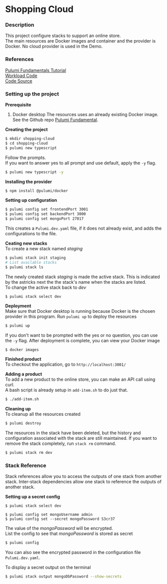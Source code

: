 # Shopping Cloud


### Description
This project configure stacks to support an online store.  
The main resources are Docker images and container and the provider is Docker. No cloud provider is used in the Demo.

### References
[Pulumi Fundamentals Tutorial](https://www.pulumi.com/learn/pulumi-fundamentals/create-a-pulumi-project/)  
[Workload Code](https://github.com/pulumi/tutorial-pulumi-fundamentals)  
[Code Source](https://github.com/shubhambattoo/shopping-cart)  


### Setting up the project
__Prerequisite__  
1. Docker desktop
The resources uses an already existing Docker image.  See the Github repo [Pulumi Fundamental](https://github.com/pulumi/tutorial-pulumi-fundamentals).

__Creating the project__  
```bash
$ mkdir shopping-cloud
$ cd shopping-cloud
$ pulumi new typescript
```  
Follow the prompts.   
If you want to answer yes to all prompt and use default, apply the `-y` flag.  
```bash
$ pulumi new typescript -y
```

__Installing the provider__  
```bash
$ npm install @pulumi/docker
```

__Setting up configuration__  
```bash
$ pulumi config set frontendPort 3001
$ pulumi config set backendPort 3000
$ pulumi config set mongoPort 27017
```
This creates a `Pulumi.dev.yaml` file, if it does not already exist, and adds the configurations to the file.

__Ceating new stacks__  
To create a new stack named _staging_
```bash
$ pulumi stack init staging
# List available stacks
$ pulumi stack ls
```
The newly created stack _staging_ is made the active stack. This is indicated by the astricks next the the stack's name when the stacks are listed.  
To change the active stack back to _dev_  
```
$ pulumi stack select dev
```  

__Deployment__  
Make sure that Docker desktop is running because Docker is the chosen provider in this program.
Run `pulumi up` to deploy the resources
```bash
$ pulumi up
```
If you don't want to be prompted with the yes or no question, you can use the `-y` flag.
After deployment is complete, you can view your Docker image
```bash
$ docker images
```

__Finished product__  
To checkout the application, go to `http://localhost:3001/`

__Adding a product__  
To add a new product to the online store, you can make an API call using curl.  
A bash script is already setup in `add-item.sh` to do just that.
```bash
$ ./add-item.sh
```
__Cleaning up__  
To cleanup all the resources created
```bash
$ pulumi destroy
```  
The resources in the stack have been deleted, but the history and configuration associated with the stack are still maintained.
If you want to remove the stack completely, run `stack rm` command.
```bash
$ pulumi stack rm dev
```

### Stack Reference
Stack references allow you to access the outputs of one stack from another stack. Inter-stack dependencies allow one stack to reference the outputs of another stack.  

__Setting up a secret config__  
```
$ pulumi stack select dev

$ pulumi config set mongoUsername admin
$ pulumi config set --secret mongoPassword S3cr37
```
The value of the  _mongoPassword_ will be encrypted.  
List the config to see that _mongoPassword_ is stored as secret
```bash
$ pulumi config
```
You can also see the encrypted password in the configuration file `Pulumi.dev.yaml`.

To display a secret output on the terminal
```bash
$ pulumi stack output mongoDbPassword --show-secrets 
```
